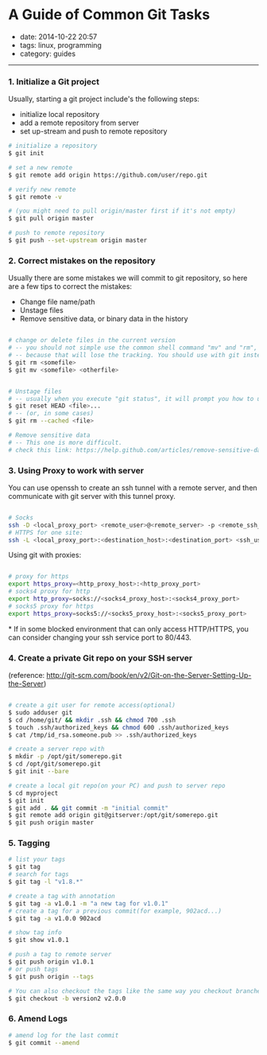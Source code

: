 # A Guide of Common Git Tasks

- date: 2014-10-22 20:57
- tags: linux, programming
- category: guides
------------------------------

### 1. Initialize a Git project

Usually, starting a git project include's the following steps:

 * initialize local repository
 * add a remote repository from server
 * set up-stream and push to remote repository

```bash
# initialize a repository
$ git init

# set a new remote
$ git remote add origin https://github.com/user/repo.git

# verify new remote
$ git remote -v

# (you might need to pull origin/master first if it's not empty)
$ git pull origin master

# push to remote repository
$ git push --set-upstream origin master

```


### 2. Correct mistakes on the repository

Usually there are some mistakes we will commit to git repository, so here are a few tips to correct the mistakes:

 * Change file name/path
 * Unstage files
 * Remove sensitive data, or binary data in the history 

```bash

# change or delete files in the current version
# -- you should not simple use the common shell command "mv" and "rm", 
# -- because that will lose the tracking. You should use with git instead
$ git rm <somefile>
$ git mv <somefile> <otherfile>


# Unstage files
# -- usually when you execute "git status", it will prompt you how to unstage files (e.g. '(use "git reset HEAD <file>..." to unstage)')
$ git reset HEAD <file>...
# -- (or, in some cases)
$ git rm --cached <file>

# Remove sensitive data
# -- This one is more difficult. 
# check this link: https://help.github.com/articles/remove-sensitive-data/

```

### 3. Using Proxy to work with server

You can use openssh to create an ssh tunnel with a remote server, and then communicate with git server with this tunnel proxy.

```bash

# Socks
ssh -D <local_proxy_port> <remote_user>@<remote_server> -p <remote_ssh_port>
# HTTPS for one site:
ssh -L <local_proxy_port>:<destination_host>:<destination_port> <ssh_user>@<ssh_server> -p <ssh_port>

```

Using git with proxies:

```bash

# proxy for https
export https_proxy=<http_proxy_host>:<http_proxy_port>
# socks4 proxy for http
export http_proxy=socks://<socks4_proxy_host>:<socks4_proxy_port>
# socks5 proxy for https
export https_proxy=socks5://<socks5_proxy_host>:<socks5_proxy_port>

```

\* If in some blocked environment that can only access HTTP/HTTPS, you can consider changing your ssh service port to 80/443.

### 4. Create a private Git repo on your SSH server

(reference: http://git-scm.com/book/en/v2/Git-on-the-Server-Setting-Up-the-Server)

```bash

# create a git user for remote access(optional)
$ sudo adduser git
$ cd /home/git/ && mkdir .ssh && chmod 700 .ssh
$ touch .ssh/authorized_keys && chmod 600 .ssh/authorized_keys
$ cat /tmp/id_rsa.someone.pub >> .ssh/authorized_keys

# create a server repo with 
$ mkdir -p /opt/git/somerepo.git
$ cd /opt/git/somerepo.git
$ git init --bare

# create a local git repo(on your PC) and push to server repo
$ cd myproject
$ git init
$ git add . && git commit -m "initial commit"
$ git remote add origin git@gitserver:/opt/git/somerepo.git
$ git push origin master

```

### 5. Tagging

```bash
# list your tags
$ git tag
# search for tags
$ git tag -l "v1.8.*"

# create a tag with annotation
$ git tag -a v1.0.1 -m "a new tag for v1.0.1"
# create a tag for a previous commit(for example, 902acd...)
$ git tag -a v1.0.0 902acd

# show tag info
$ git show v1.0.1

# push a tag to remote server
$ git push origin v1.0.1
# or push tags
$ git push origin --tags 

# You can also checkout the tags like the same way you checkout branches
$ git checkout -b version2 v2.0.0

```

### 6. Amend Logs

```bash
# amend log for the last commit
$ git commit --amend

```



